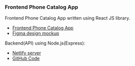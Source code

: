 ### Frontend Phone Catalog App

Frontend Phone Catalog App written using React JS library.

- [Frontend Phone Catalog App](https://fe-sep22-hope-it-works.github.io/frontend-phone-catalog-app/)
- [Figma design mockup](https://www.figma.com/file/FRxncC4lfyhs6og1L6FGEU/Phone-catalog-(V2)-Rounded-Style-2?node-id=0%3A1&t=aKURr85GqfaMDx4v-0)

Backend(API) using Node.js(Express):
- [Netlify server](https://hope-it-works.netlify.app/.netlify/functions/server)
- [GitHub Code](https://github.com/fe-sep22-hope-it-works/backend-phone-catalog-app#readme)
